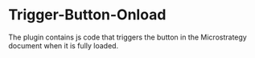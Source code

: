 # Trigger-Button-Onload
The plugin contains js code that triggers the button in the Microstrategy document when it is fully loaded.
